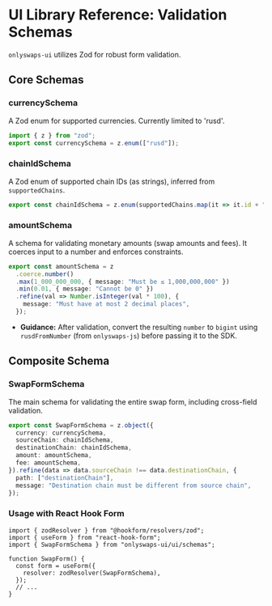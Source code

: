 # UI Library Reference: Validation Schemas

`onlyswaps-ui` utilizes Zod for robust form validation.

## Core Schemas

### currencySchema

A Zod enum for supported currencies. Currently limited to 'rusd'.

```typescript
import { z } from "zod";
export const currencySchema = z.enum(["rusd"]);
```

### chainIdSchema

A Zod enum of supported chain IDs (as strings), inferred from `supportedChains`.

```typescript
export const chainIdSchema = z.enum(supportedChains.map(it => it.id + "") as [string, ...string[]]);
```

### amountSchema

A schema for validating monetary amounts (swap amounts and fees). It coerces input to a number and enforces constraints.

```typescript
export const amountSchema = z
  .coerce.number()
  .max(1_000_000_000, { message: "Must be ≤ 1,000,000,000" })
  .min(0.01, { message: "Cannot be 0" })
  .refine(val => Number.isInteger(val * 100), {
    message: "Must have at most 2 decimal places",
  });
```

  * **Guidance:** After validation, convert the resulting `number` to `bigint` using `rusdFromNumber` (from `onlyswaps-js`) before passing it to the SDK.

## Composite Schema

### SwapFormSchema

The main schema for validating the entire swap form, including cross-field validation.

```typescript
export const SwapFormSchema = z.object({
  currency: currencySchema,
  sourceChain: chainIdSchema,
  destinationChain: chainIdSchema,
  amount: amountSchema,
  fee: amountSchema,
}).refine(data => data.sourceChain !== data.destinationChain, {
  path: ["destinationChain"],
  message: "Destination chain must be different from source chain",
});
```

### Usage with React Hook Form

```tsx
import { zodResolver } from "@hookform/resolvers/zod";
import { useForm } from "react-hook-form";
import { SwapFormSchema } from "onlyswaps-ui/ui/schemas";

function SwapForm() {
  const form = useForm({
    resolver: zodResolver(SwapFormSchema),
  });
  // ...
}
```
